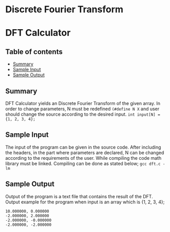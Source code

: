 # Discrete Fourier Transform

<!---
/*
*****************************************************************
* DFT Calculator
* -------------------
* Author: Okan Kaya, 
* Date: September 18th, 2020,
* Revision: 1.0 
* Tapir Lab., TLab. at Istanbul Commerce University
* Copyright: Okan Kaya, Tapir Lab., Istanbul Commerce University
*****************************************************************
*/
-->
# DFT Calculator #

## Table of contents
* [Summary](#summary)
* [Sample Input](#sample-input)
* [Sample Output](#sample-output)

## Summary
DFT Calculator yields an Discrete Fourier Transform of the given array. In order to change parameters, N must be redefined 
```(#define N X```
and user should change the source according to the desired input. 
```int input[N] = {1, 2, 3, 4};```
	
## Sample Input
The input of the program can be given in the source code. After including the headers, in the part where parameters are declared, N can be changed according to the requirements of the user. While compiling the code math library must be linked. Compiling can be done as stated below;
``` gcc dft.c -lm ```

## Sample Output
Output of the program is a text file that contains the result of the DFT. Output example for the program when input is an array which is {1, 2, 3, 4};

```
10.000000, 0.000000
-2.000000, 2.000000
-2.000000, -0.000000
-2.000000, -2.000000

```
